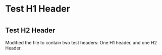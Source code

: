 # <h1> Test H1 Header
# <h2> Test H2 Header      





Modified the file to contain two test headers:  One H1 header, and one H2 Header.
